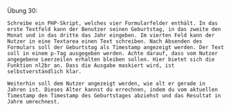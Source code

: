 Übung 30:

    Schreibe ein PHP-Skript, welches vier Formularfelder enthält. In das erste Textfeld kann der Benutzer seinen Geburtstag, in das zweite den Monat und in das dritte das Jahr eingeben. Im vierten Feld kann der Nutzer in eine Textarea einen Text schreiben. Nach Absenden des Formulars soll der Geburtstag als Timestamp angezeigt werden. Der Text soll in einem p-Tag ausgegeben werden. Achte darauf, dass vom Nutzer angegebene Leerzeilen erhalten bleiben sollen. Hier bietet sich die Funktion nl2br an. Dass die Ausgabe maskiert wird, ist selbstverständlich klar.

    Weiterhin soll dem Nutzer angezeigt werden, wie alt er gerade in Jahren ist. Dieses Alter kannst du errechnen, indem du vom aktuellen Timestamp den Timestamp des Geburtstages abziehst und das Resultat in Jahre umrechnest.